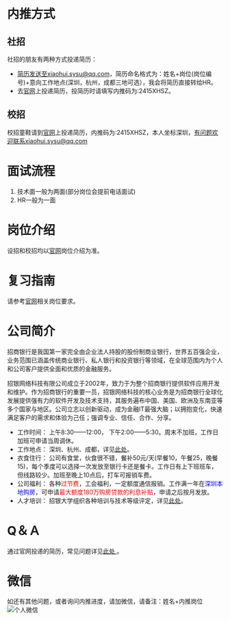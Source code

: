 # 内推方式
## 社招
社招的朋友有两种方式投递简历：
- 简历发送至xiaohui.sysu@qq.com，简历命名格式为：姓名+岗位(岗位编号)+意向工作地点(深圳，杭州，成都三地可选），我会将简历直接转给HR。
- 去[官网](https://cmbnt.cmbchina.com/zhaopin/career.aspx)上投递简历，投简历时请填写内推码为:2415XHSZ。

## 校招

校招童鞋请到[官网](https://cmbnt.cmbchina.com/zhaopin/career.aspx)上投递简历，内推码为:2415XHSZ，本人坐标深圳，有问题欢迎联系xiaohui.sysu@qq.com

# 面试流程
1. 技术面一般为两面(部分岗位会提前电话面试)
2. HR一般为一面

# 岗位介绍
设招和校招均以[官网](https://cmbnt.cmbchina.com/zhaopin/career.aspx)岗位介绍为准。

# 复习指南
请参考[官网](https://cmbnt.cmbchina.com/zhaopin/career.aspx)相关岗位要求。

# 公司简介
招商银行是我国第一家完全由企业法人持股的股份制商业银行，世界五百强企业，业务范围已涵盖传统商业银行、私人银行和投资银行等领域，在全球范围内为个人和公司客户提供全面和优质的金融服务。

招银网络科技有限公司成立于2002年，致力于为整个招商银行提供软件应用开发和维护。作为招商银行的重要一员，招银网络科技的核心业务是为招商银行全球化发展提供强有力的软件开发及技术支持，其服务遍布中国、美国、欧洲及东南亚等多个国家与地区。公司立志以创新驱动，成为金融IT最强大脑；以拥抱变化，快速满足客户的需求和体验为己任；强调专业、信任、合作、分享。

 - 工作时间： 上午8:30——12:00， 下午2:00——5:30。周末不加班，工作日加班可申请当周调休。
 - 工作地点： 深圳、杭州、成都，详见[此处](http://cmbnt.cmbchina.com/about.html)。
 - 衣食住行： 公司有食堂，伙食很不错，餐补50元/天(早餐10，午餐25，晚餐15)，每个季度可以选择一次发放至银行卡还是餐卡。工作日有上下班班车，但线路较少。加班至晚上10点后，打车可报销车费。
 - 公司福利： 各种<font color=red>过节费</font>，工会福利，一定额度通信报销。工作满一年在<font color=Blue>深圳本地购房</font>，可申请<font color=red>最大额度180万购房贷款的利息补贴</font>，申请之后按月发放。
 - 人才培训： 招银大学组织各种培训与技术等级评定，详见[此处](http://cmbnt.cmbchina.com/training.html)。
  
  
# Q＆Ａ
通过官网投递的简历，常见问题详见[此处 ](https://cmbnt.cmbchina.com/zhaopin/faqlist.aspx?type=-1&key=&page=1) 。

# 微信
如还有其他问题，或者询问内推进度，请加微信，请备注：姓名+内推岗位
![个人微信](https://i.loli.net/2019/04/17/5cb67cd2b2d3e.jpg)
